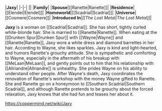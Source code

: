 |**Jaxy**|
|-|-|
||
|**Family**|
|**Spouse**|[[Ranette\|Ranette]]|
|**Residence**|[[Elendel\|Elendel]]|
|**Homeworld**|[[Scadrial\|Scadrial]]|
|**Universe**|[[Cosmere\|Cosmere]]|
|**Introduced In**|*[[The Lost Metal\|The Lost Metal]]*|

**Jaxy** is a woman on [[Scadrial\|Scadrial]]. She has short, tightly curled white-blonde hair. She is married to [[Ranette\|Ranette]]. When eating at the [[Drunken Spur\|Drunken Spur]] with [[Wayne\|Wayne]] and [[Ranette\|Ranette]], Jaxy wore a white dress and diamond barrettes in her hair. According to Wayne, she likes sparkles.
Jaxy is kind and light-hearted, and humors Ranette's grouchy attitude. She is sympathetic and comforting to Wayne, especially in the aftermath of his breakup with [[MeLaan\|MeLaan]], and gently points out to him that his relationship with [[Allriandre\|Allriandre]] is unhealthy. She prides Wayne on his ability to understand other people. After Wayne's death, Jaxy coordinates the renovation of Ranette's workshop with the money Wayne gifted to Ranette. She and Ranette go on a honeymoon to [[Southern Scadrial\|Southern Scadrial]], and although Ranette pretends to be grouchy about the forced relaxation, Jaxy knows that she had fun and teases her about it.



https://coppermind.net/wiki/Jaxy